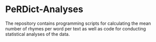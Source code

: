# PeRDict-Analyses
The repository contains programming scripts for calculating the mean number of rhymes per word per text as well as code for conducting statistical analyses of the data.
